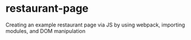 # restaurant-page
Creating an example restaurant page via JS by using webpack, importing modules, and DOM manipulation
